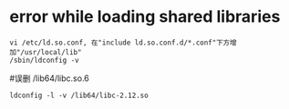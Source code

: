 # error while loading shared libraries
```
vi /etc/ld.so.conf, 在"include ld.so.conf.d/*.conf"下方增加"/usr/local/lib"
/sbin/ldconfig -v
```

#误删 /lib64/libc.so.6
```
ldconfig -l -v /lib64/libc-2.12.so
```
